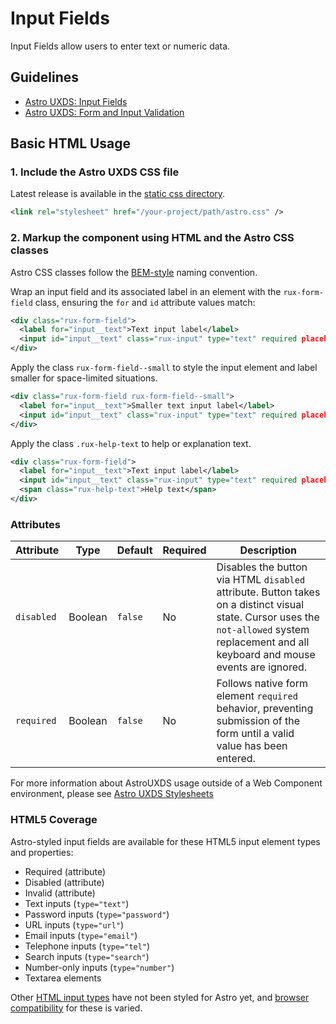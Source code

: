 # Input Fields

Input Fields allow users to enter text or numeric data.

## Guidelines

- [Astro UXDS: Input Fields](https://www.astrouxds.com/ui-components/input-field)
- [Astro UXDS: Form and Input Validation](https://www.astrouxds.com/ui-components/validation)

## Basic HTML Usage

### 1. Include the Astro UXDS CSS file

Latest release is available in the [static css directory](https://github.com/RocketCommunicationsInc/astro-components/tree/master/static/css).

```xml
<link rel="stylesheet" href="/your-project/path/astro.css" />
```

### 2. Markup the component using HTML and the Astro CSS classes

Astro CSS classes follow the [BEM-style](http://getbem.com/introduction/) naming convention. 

Wrap an input field and its associated label in an element with the `rux-form-field` class, ensuring the `for` and `id` attribute values match:

```xml
<div class="rux-form-field">
  <label for="input__text">Text input label</label>
  <input id="input__text" class="rux-input" type="text" required placeholder="Text input">
</div>
```

Apply the class `rux-form-field--small` to style the input element and label smaller for space-limited situations.

```xml
<div class="rux-form-field rux-form-field--small">
  <label for="input__text">Smaller text input label</label>
  <input id="input__text" class="rux-input" type="text" required placeholder="Text input">
</div>
```

Apply the class `.rux-help-text` to help or explanation text.

```xml
<div class="rux-form-field">
  <label for="input__text">Text input label</label>
  <input id="input__text" class="rux-input" type="text" required placeholder="Text input">
  <span class="rux-help-text">Help text</span>
</div>
```

### Attributes
| Attribute | Type | Default | Required | Description |
| --- | --- | --- | --- | --- |
| `disabled` | Boolean | `false` | No | Disables the button via HTML `disabled` attribute. Button takes on a distinct visual state. Cursor uses the `not-allowed` system replacement and all keyboard and mouse events are ignored. |
| `required` | Boolean | `false` | No | Follows native form element `required` behavior, preventing submission of the form until a valid value has been entered. |

For more information about AstroUXDS usage outside of a Web Component environment, please see [Astro UXDS Stylesheets](https://www.astrouxds.com/components/readme/#getting-started-with-html-%26-css)

### HTML5 Coverage

Astro-styled input fields are available for these HTML5 input element types and properties:

- Required (attribute)
- Disabled (attribute)
- Invalid (attribute)
- Text inputs (`type="text"`)
- Password inputs (`type="password"`)
- URL inputs (`type="url"`)
- Email inputs (`type="email"`)
- Telephone inputs (`type="tel"`)
- Search inputs (`type="search"`)
- Number-only inputs (`type="number"`)
- Textarea elements

Other [HTML input types](https://developer.mozilla.org/en-US/docs/Web/HTML/Element/input) have not been styled for Astro yet, and [browser compatibility](https://developer.mozilla.org/en-US/docs/Web/HTML/Element/input#Browser_compatibility) for these is varied.
